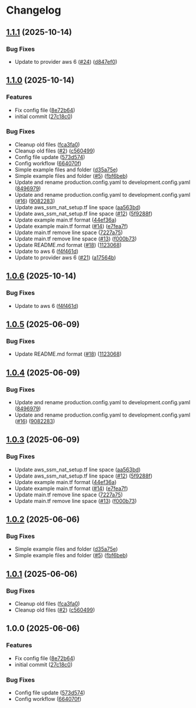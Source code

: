 # Changelog

## [1.1.1](https://github.com/magenx/terraform-aws-vpc/compare/v1.1.0...v1.1.1) (2025-10-14)


### Bug Fixes

* Update to provider aws 6 ([#24](https://github.com/magenx/terraform-aws-vpc/issues/24)) ([d847ef0](https://github.com/magenx/terraform-aws-vpc/commit/d847ef0672fffcf68df0eb41e5ebf551f9dd07e7))

## [1.1.0](https://github.com/magenx/terraform-aws-vpc/compare/v1.0.6...v1.1.0) (2025-10-14)


### Features

* Fix config file ([8e72b64](https://github.com/magenx/terraform-aws-vpc/commit/8e72b64e69190391450b2987fe1d6724c7e24624))
* initial commit ([27c18c0](https://github.com/magenx/terraform-aws-vpc/commit/27c18c0a3bd3160d2c39f6287bf29b5943d96d01))


### Bug Fixes

* Cleanup old files ([fca3fa0](https://github.com/magenx/terraform-aws-vpc/commit/fca3fa0424e0941fe3bd4f57c68eadf8468bc223))
* Cleanup old files ([#2](https://github.com/magenx/terraform-aws-vpc/issues/2)) ([c560499](https://github.com/magenx/terraform-aws-vpc/commit/c560499d89185f3c3c42bf10661b94e1c08adfbe))
* Config file update ([573d574](https://github.com/magenx/terraform-aws-vpc/commit/573d574504a61fb73d2ac50e929bfb959ec348e7))
* Config workflow ([664070f](https://github.com/magenx/terraform-aws-vpc/commit/664070f6ae29cb9e5b05a59eb144ad5b844219b9))
* Simple example files and folder ([d35a75e](https://github.com/magenx/terraform-aws-vpc/commit/d35a75ee64140a290851633ffc19129c1ae70594))
* Simple example files and folder ([#5](https://github.com/magenx/terraform-aws-vpc/issues/5)) ([fbf6beb](https://github.com/magenx/terraform-aws-vpc/commit/fbf6bebb4d89e44f22e8ccdd9880e0512d019886))
* Update and rename production.config.yaml to development.config.yaml ([8496979](https://github.com/magenx/terraform-aws-vpc/commit/8496979e89193318c6e893b55abb4d032421454b))
* Update and rename production.config.yaml to development.config.yaml ([#16](https://github.com/magenx/terraform-aws-vpc/issues/16)) ([9082283](https://github.com/magenx/terraform-aws-vpc/commit/90822834d7301ae471724a82926335dfd0e92f08))
* Update aws_ssm_nat_setup.tf line space ([aa563bd](https://github.com/magenx/terraform-aws-vpc/commit/aa563bd7ea6373126a5195897f09ea02491fde64))
* Update aws_ssm_nat_setup.tf line space ([#12](https://github.com/magenx/terraform-aws-vpc/issues/12)) ([5f9288f](https://github.com/magenx/terraform-aws-vpc/commit/5f9288fb6ad2e47dafb6149ad56636621d19d188))
* Update example main.tf format ([44ef36a](https://github.com/magenx/terraform-aws-vpc/commit/44ef36a6a485597d795bb511181012d57ec54c08))
* Update example main.tf format ([#14](https://github.com/magenx/terraform-aws-vpc/issues/14)) ([e7fea7f](https://github.com/magenx/terraform-aws-vpc/commit/e7fea7fd8c29c748724c8e07d64b1e920a9d2394))
* Update main.tf remove line space ([7227a75](https://github.com/magenx/terraform-aws-vpc/commit/7227a75c0dc4d45d4b924619e99a16a983c66d71))
* Update main.tf remove line space ([#13](https://github.com/magenx/terraform-aws-vpc/issues/13)) ([f000b73](https://github.com/magenx/terraform-aws-vpc/commit/f000b73abbe9a2d7aed05e19966dace633c835d2))
* Update README.md format ([#18](https://github.com/magenx/terraform-aws-vpc/issues/18)) ([1123068](https://github.com/magenx/terraform-aws-vpc/commit/112306849e0fae210a5800f9246062a1de0e72f8))
* Update to aws 6 ([f4f461d](https://github.com/magenx/terraform-aws-vpc/commit/f4f461d22c9254735ec9ac823d0f034fd52cf12d))
* Update to provider aws 6 ([#21](https://github.com/magenx/terraform-aws-vpc/issues/21)) ([a17564b](https://github.com/magenx/terraform-aws-vpc/commit/a17564bab63e91f025d81a69505d4fb9c70190bd))

## [1.0.6](https://github.com/magenx/terraform-aws-vpc/compare/v1.0.5...v1.0.6) (2025-10-14)


### Bug Fixes

* Update to aws 6 ([f4f461d](https://github.com/magenx/terraform-aws-vpc/commit/f4f461d22c9254735ec9ac823d0f034fd52cf12d))

## [1.0.5](https://github.com/magenx/terraform-aws-vpc/compare/v1.0.4...v1.0.5) (2025-06-09)


### Bug Fixes

* Update README.md format ([#18](https://github.com/magenx/terraform-aws-vpc/issues/18)) ([1123068](https://github.com/magenx/terraform-aws-vpc/commit/112306849e0fae210a5800f9246062a1de0e72f8))

## [1.0.4](https://github.com/magenx/terraform-aws-vpc/compare/v1.0.3...v1.0.4) (2025-06-09)


### Bug Fixes

* Update and rename production.config.yaml to development.config.yaml ([8496979](https://github.com/magenx/terraform-aws-vpc/commit/8496979e89193318c6e893b55abb4d032421454b))
* Update and rename production.config.yaml to development.config.yaml ([#16](https://github.com/magenx/terraform-aws-vpc/issues/16)) ([9082283](https://github.com/magenx/terraform-aws-vpc/commit/90822834d7301ae471724a82926335dfd0e92f08))

## [1.0.3](https://github.com/magenx/terraform-aws-vpc/compare/v1.0.2...v1.0.3) (2025-06-09)


### Bug Fixes

* Update aws_ssm_nat_setup.tf line space ([aa563bd](https://github.com/magenx/terraform-aws-vpc/commit/aa563bd7ea6373126a5195897f09ea02491fde64))
* Update aws_ssm_nat_setup.tf line space ([#12](https://github.com/magenx/terraform-aws-vpc/issues/12)) ([5f9288f](https://github.com/magenx/terraform-aws-vpc/commit/5f9288fb6ad2e47dafb6149ad56636621d19d188))
* Update example main.tf format ([44ef36a](https://github.com/magenx/terraform-aws-vpc/commit/44ef36a6a485597d795bb511181012d57ec54c08))
* Update example main.tf format ([#14](https://github.com/magenx/terraform-aws-vpc/issues/14)) ([e7fea7f](https://github.com/magenx/terraform-aws-vpc/commit/e7fea7fd8c29c748724c8e07d64b1e920a9d2394))
* Update main.tf remove line space ([7227a75](https://github.com/magenx/terraform-aws-vpc/commit/7227a75c0dc4d45d4b924619e99a16a983c66d71))
* Update main.tf remove line space ([#13](https://github.com/magenx/terraform-aws-vpc/issues/13)) ([f000b73](https://github.com/magenx/terraform-aws-vpc/commit/f000b73abbe9a2d7aed05e19966dace633c835d2))

## [1.0.2](https://github.com/magenx/terraform-aws-vpc/compare/v1.0.1...v1.0.2) (2025-06-06)


### Bug Fixes

* Simple example files and folder ([d35a75e](https://github.com/magenx/terraform-aws-vpc/commit/d35a75ee64140a290851633ffc19129c1ae70594))
* Simple example files and folder ([#5](https://github.com/magenx/terraform-aws-vpc/issues/5)) ([fbf6beb](https://github.com/magenx/terraform-aws-vpc/commit/fbf6bebb4d89e44f22e8ccdd9880e0512d019886))

## [1.0.1](https://github.com/magenx/terraform-aws-vpc/compare/v1.0.0...v1.0.1) (2025-06-06)


### Bug Fixes

* Cleanup old files ([fca3fa0](https://github.com/magenx/terraform-aws-vpc/commit/fca3fa0424e0941fe3bd4f57c68eadf8468bc223))
* Cleanup old files ([#2](https://github.com/magenx/terraform-aws-vpc/issues/2)) ([c560499](https://github.com/magenx/terraform-aws-vpc/commit/c560499d89185f3c3c42bf10661b94e1c08adfbe))

## 1.0.0 (2025-06-06)


### Features

* Fix config file ([8e72b64](https://github.com/magenx/terraform-aws-vpc/commit/8e72b64e69190391450b2987fe1d6724c7e24624))
* initial commit ([27c18c0](https://github.com/magenx/terraform-aws-vpc/commit/27c18c0a3bd3160d2c39f6287bf29b5943d96d01))


### Bug Fixes

* Config file update ([573d574](https://github.com/magenx/terraform-aws-vpc/commit/573d574504a61fb73d2ac50e929bfb959ec348e7))
* Config workflow ([664070f](https://github.com/magenx/terraform-aws-vpc/commit/664070f6ae29cb9e5b05a59eb144ad5b844219b9))
